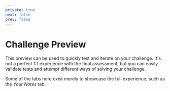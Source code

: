 ```yaml
---
private: true
next: false
prev: false
---
```


# Challenge Preview

This preview can be used to quickly test and iterate on your challenge. It's not a perfect 1:1 experience with the final assessment, but you can easily validate tests and attempt different ways of solving your challenge.

Some of the tabs here exist merely to showcase the full experience, such as the _Your Notes_ tab.
